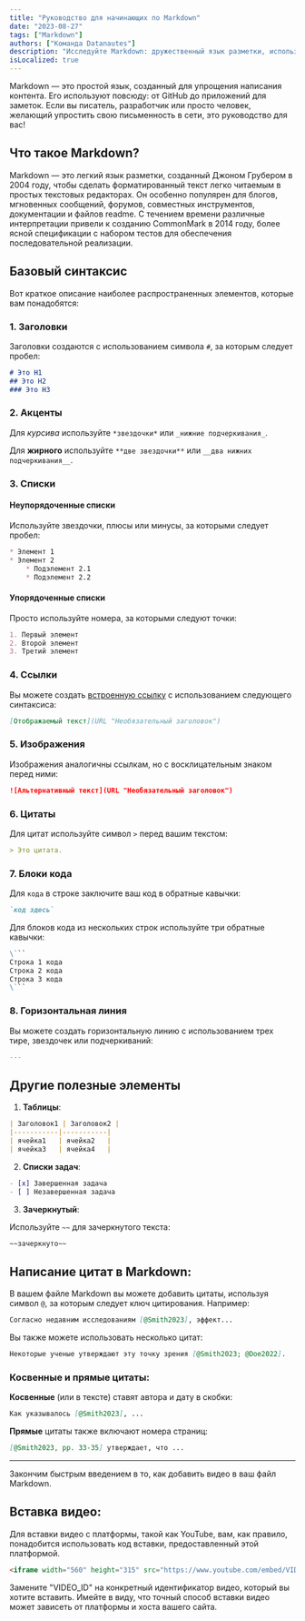 ```yaml
---
title: "Руководство для начинающих по Markdown"
date: "2023-08-27"
tags: ["Markdown"]
authors: ["Команда Datanautes"]
description: "Исследуйте Markdown: дружественный язык разметки, используемый писателями и разработчиками. Улучшите читаемость контента в интернете на платформах вроде GitHub. Погрузитесь в наше руководство!"
isLocalized: true
---
```


Markdown — это простой язык, созданный для упрощения написания контента. Его используют повсюду: от GitHub до приложений для заметок. Если вы писатель, разработчик или просто человек, желающий упростить свою письменность в сети, это руководство для вас!

## Что такое Markdown?

Markdown — это легкий язык разметки, созданный Джоном Грубером в 2004 году, чтобы сделать форматированный текст легко читаемым в простых текстовых редакторах. Он особенно популярен для блогов, мгновенных сообщений, форумов, совместных инструментов, документации и файлов readme. С течением времени различные интерпретации привели к созданию CommonMark в 2014 году, более ясной спецификации с набором тестов для обеспечения последовательной реализации.

## Базовый синтаксис

Вот краткое описание наиболее распространенных элементов, которые вам понадобятся:

### 1. Заголовки

Заголовки создаются с использованием символа `#`, за которым следует пробел:

```md
# Это H1 
## Это H2 
### Это H3
```

### 2. Акценты

Для _курсива_ используйте `*звездочки*` или `_нижние подчеркивания_`.

Для **жирного** используйте `**две звездочки**` или `__два нижних подчеркивания__`.

### 3. Списки

#### Неупорядоченные списки

Используйте звездочки, плюсы или минусы, за которыми следует пробел:

```md
* Элемент 1 
* Элемент 2   
    * Подэлемент 2.1   
    * Подэлемент 2.2
```

#### Упорядоченные списки

Просто используйте номера, за которыми следуют точки:

```md
1. Первый элемент 
2. Второй элемент 
3. Третий элемент
```

### 4. Ссылки

Вы можете создать [встроенную ссылку](https://www.example.com/) с использованием следующего синтаксиса:

```md
[Отображаемый текст](URL "Необязательный заголовок")
```

### 5. Изображения

Изображения аналогичны ссылкам, но с восклицательным знаком перед ними:

```md
![Альтернативный текст](URL "Необязательный заголовок")
```

### 6. Цитаты

Для цитат используйте символ `>` перед вашим текстом:

```md
> Это цитата.
```

### 7. Блоки кода

Для `кода` в строке заключите ваш код в обратные кавычки:

```md
`код здесь` 
```

Для блоков кода из нескольких строк используйте три обратные кавычки:

```md
\```
Строка 1 кода
Строка 2 кода
Строка 3 кода
\```
```

### 8. Горизонтальная линия

Вы можете создать горизонтальную линию с использованием трех тире, звездочек или подчеркиваний:

```md
---
```

## Другие полезные элементы

1. **Таблицы**:

```md
| Заголовок1 | Заголовок2 | 
|-----------|-----------| 
| ячейка1   | ячейка2   | 
| ячейка3   | ячейка4   |
```

2. **Списки задач**:

```md
- [x] Завершенная задача 
- [ ] Незавершенная задача
```

3. **Зачеркнутый**:

Используйте `~~` для зачеркнутого текста:

```md
~~зачеркнуто~~
```

## Написание цитат в Markdown:

В вашем файле Markdown вы можете добавить цитаты, используя символ `@`, за которым следует ключ цитирования. Например:

```md
Согласно недавним исследованиям [@Smith2023], эффект...
```

Вы также можете использовать несколько цитат:

```md
Некоторые ученые утверждают эту точку зрения [@Smith2023; @Doe2022].
```

### Косвенные и прямые цитаты:

**Косвенные** (или в тексте) ставят автора и дату в скобки:

```md
Как указывалось [@Smith2023], ...
```

**Прямые** цитаты также включают номера страниц:

```md
[@Smith2023, pp. 33-35] утверждает, что ...
```

---

Закончим быстрым введением в то, как добавить видео в ваш файл Markdown.

## Вставка видео:

Для вставки видео с платформы, такой как YouTube, вам, как правило, понадобится использовать код вставки, предоставленный этой платформой.

```md
<iframe width="560" height="315" src="https://www.youtube.com/embed/VIDEO_ID" frameborder="0" allowfullscreen></iframe>
```

Замените "VIDEO_ID" на конкретный идентификатор видео, который вы хотите вставить. Имейте в виду, что точный способ вставки видео может зависеть от платформы и хоста вашего сайта.